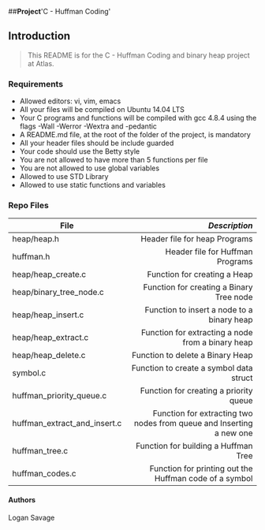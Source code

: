 ##**Project**'C - Huffman Coding'

## Introduction
> This README is for the C - Huffman Coding and binary heap project at Atlas.

### Requirements
- Allowed editors: vi, vim, emacs
- All your files will be compiled on Ubuntu 14.04 LTS
- Your C programs and functions will be compiled with gcc 4.8.4 using the flags -Wall -Werror -Wextra and -pedantic
- A README.md file, at the root of the folder of the project, is mandatory
- All your header files should be include guarded
- Your code should use the Betty style
- You are not allowed to have more than 5 functions per file
- You are not allowed to use global variables
- Allowed to use STD Library
- Allowed to use static functions and variables

### Repo Files
| **File** | *__Description__* |
|----------|----------------:|
|heap/heap.h| Header file for heap Programs|
|huffman.h| Header file for Huffman Programs
|heap/heap_create.c| Function for creating a Heap|
|heap/binary_tree_node.c| Function for creating a Binary Tree node|
|heap/heap_insert.c| Function to insert a node to a binary heap|
|heap/heap_extract.c| Function for extracting a node from a binary heap|
|heap/heap_delete.c| Function to delete a Binary Heap|
|symbol.c| Function to create a symbol data struct|
|huffman_priority_queue.c| Function for creating a priority queue|
|huffman_extract_and_insert.c| Function for extracting two nodes from queue and Inserting a new one|
|huffman_tree.c|Function for building a Huffman Tree|
|huffman_codes.c| Function for printing out the Huffman code of a symbol|

#### Authors
Logan Savage